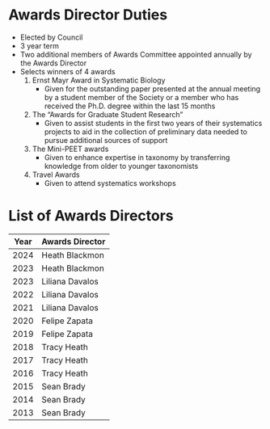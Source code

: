 # Awards Director Duties

- Elected by Council
- 3 year term
- Two additional members of Awards Committee appointed annually by the Awards Director
- Selects winners of 4 awards
    1. Ernst Mayr Award in Systematic Biology
        - Given for the outstanding paper presented at the annual meeting by a student
          member of the Society or a member who has received the Ph.D. degree within
          the last 15 months
    2. The “Awards for Graduate Student Research”
        - Given to assist students in the first two years of their systematics projects
          to aid in the collection of preliminary data needed to pursue additional
          sources of support
    3. The Mini-PEET awards
        - Given to enhance expertise in taxonomy by transferring knowledge from older to
          younger taxonomists
    4. Travel Awards
        - Given to attend systematics workshops

# List of Awards Directors

| Year | Awards Director |
|------|-----------------|
| 2024 | Heath Blackmon |
| 2023 | Heath Blackmon |
| 2023 | Liliana Davalos |
| 2022 | Liliana Davalos |
| 2021 | Liliana Davalos |
| 2020 | Felipe Zapata |
| 2019 | Felipe Zapata |
| 2018 | Tracy Heath |
| 2017 | Tracy Heath |
| 2016 | Tracy Heath |
| 2015 | Sean Brady |
| 2014 | Sean Brady |
| 2013 | Sean Brady |
